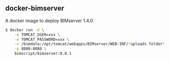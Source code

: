 ## docker-bimserver

A docker image to deploy BIMserver 1.4.0

```bash
$ docker run -d \
	-e TOMCAT_USER=xxx \
	-e TOMCAT_PASSWORD=xxx \
	-v /bimdata:/opt/tomcat/webapps/BIMserver/WEB-INF/*uploads folder* \
	-p 8080:8080 \
	bimscript/bimserver:0.0.1
```
